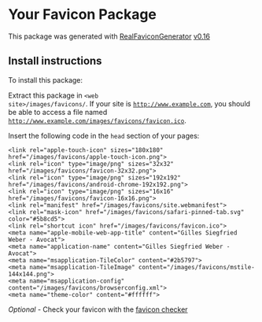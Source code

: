 # Your Favicon Package

This package was generated with [RealFaviconGenerator](https://realfavicongenerator.net/) [v0.16](https://realfavicongenerator.net/change_log#v0.16)

## Install instructions

To install this package:

Extract this package in <code>&lt;web site&gt;/images/favicons/</code>. If your site is <code>http://www.example.com</code>, you should be able to access a file named <code>http://www.example.com/images/favicons/favicon.ico</code>.

Insert the following code in the `head` section of your pages:

    <link rel="apple-touch-icon" sizes="180x180" href="/images/favicons/apple-touch-icon.png">
    <link rel="icon" type="image/png" sizes="32x32" href="/images/favicons/favicon-32x32.png">
    <link rel="icon" type="image/png" sizes="192x192" href="/images/favicons/android-chrome-192x192.png">
    <link rel="icon" type="image/png" sizes="16x16" href="/images/favicons/favicon-16x16.png">
    <link rel="manifest" href="/images/favicons/site.webmanifest">
    <link rel="mask-icon" href="/images/favicons/safari-pinned-tab.svg" color="#5b8cd5">
    <link rel="shortcut icon" href="/images/favicons/favicon.ico">
    <meta name="apple-mobile-web-app-title" content="Gilles Siegfried Weber - Avocat">
    <meta name="application-name" content="Gilles Siegfried Weber - Avocat">
    <meta name="msapplication-TileColor" content="#2b5797">
    <meta name="msapplication-TileImage" content="/images/favicons/mstile-144x144.png">
    <meta name="msapplication-config" content="/images/favicons/browserconfig.xml">
    <meta name="theme-color" content="#ffffff">

*Optional* - Check your favicon with the [favicon checker](https://realfavicongenerator.net/favicon_checker)
